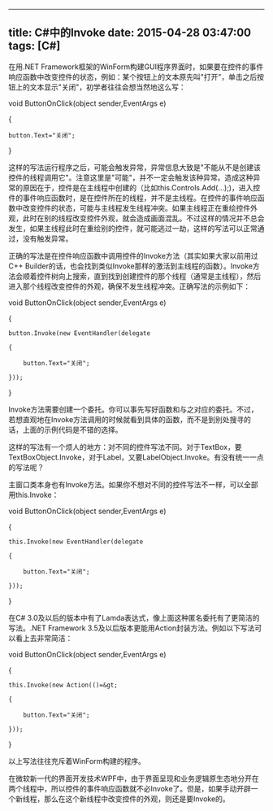 
---
title: C#中的Invoke
date: 2015-04-28 03:47:00
tags: [C#]
---

在用.NET
Framework框架的WinForm构建GUI程序界面时，如果要在控件的事件响应函数中改变控件的状态，例如：某个按钮上的文本原先叫"打开"，单击之后按钮上的文本显示"关闭"，初学者往往会想当然地这么写：

void ButtonOnClick(object sender,EventArgs e)

{

    button.Text="关闭";

}

这样的写法运行程序之后，可能会触发异常，异常信息大致是"不能从不是创建该控件的线程调用它"。注意这里是"可能"，并不一定会触发该种异常。造成这种异常的原因在于，控件是在主线程中创建的（比如this.Controls.Add(...);)，进入控件的事件响应函数时，是在控件所在的线程，并不是主线程。在控件的事件响应函数中改变控件的状态，可能与主线程发生线程冲突。如果主线程正在重绘控件外观，此时在别的线程改变控件外观，就会造成画面混乱。不过这样的情况并不总会发生，如果主线程此时在重绘别的控件，就可能逃过一劫，这样的写法可以正常通过，没有触发异常。

正确的写法是在控件响应函数中调用控件的Invoke方法（其实如果大家以前用过C++
Builder的话，也会找到类似Invoke那样的激活到主线程的函数）。Invoke方法会顺着控件树向上搜索，直到找到创建控件的那个线程（通常是主线程），然后进入那个线程改变控件的外观，确保不发生线程冲突。正确写法的示例如下：

void ButtonOnClick(object sender,EventArgs e)

{

    button.Invoke(new EventHandler(delegate

    {

        button.Text="关闭";

    }));

}

Invoke方法需要创建一个委托。你可以事先写好函数和与之对应的委托。不过，若想直观地在Invoke方法调用的时候就看到具体的函数，而不是到别处搜寻的话，上面的示例代码是不错的选择。

这样的写法有一个烦人的地方：对不同的控件写法不同。对于TextBox，要TextBoxObject.Invoke，对于Label，又要LabelObject.Invoke。有没有统一一点的写法呢？

主窗口类本身也有Invoke方法。如果你不想对不同的控件写法不一样，可以全部用this.Invoke：

void ButtonOnClick(object sender,EventArgs e)

{

    this.Invoke(new EventHandler(delegate

    {

        button.Text="关闭";

    }));

}

在C# 3.0及以后的版本中有了Lamda表达式，像上面这种匿名委托有了更简洁的写法。.NET Framework
3.5及以后版本更能用Action封装方法。例如以下写法可以看上去非常简洁：

void ButtonOnClick(object sender,EventArgs e)

{

    this.Invoke(new Action(()=&gt;

    {

        button.Text="关闭";

    }));

}

以上写法往往充斥着WinForm构建的程序。

在微软新一代的界面开发技术WPF中，由于界面呈现和业务逻辑原生态地分开在两个线程中，所以控件的事件响应函数就不必Invoke了。但是，如果手动开辟一个新线程，那么在这个新线程中改变控件的外观，则还是要Invoke的。



